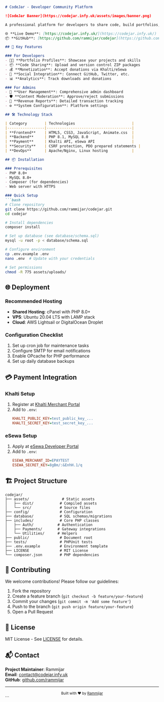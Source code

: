 ```markdown
# CodeJar - Developer Community Platform

![CodeJar Banner](https://codejar.infy.uk/assets/images/banner.png)

A professional platform for developers to share code, build portfolios, and receive donations. Empowering creators through open-source collaboration and financial support.

🌐 **Live Demo**: [https://codejar.infy.uk/](https://codejar.infy.uk/)  
📦 **GitHub**: [https://github.com/rammijar/codejar](https://github.com/rammijar/codejar)

## 🚀 Key Features

### For Developers
- 🧑‍💻 **Portfolio Profiles**: Showcase your projects and skills
- 📦 **Code Sharing**: Upload and version control ZIP packages
- 💰 **Monetization**: Accept donations via Khalti/eSewa
- 🔗 **Social Integration**: Connect GitHub, Twitter, etc.
- 📊 **Analytics**: Track downloads and donations

### For Admins
- 👥 **User Management**: Comprehensive admin dashboard
- 🛡️ **Content Moderation**: Approve/reject submissions
- 💸 **Revenue Reports**: Detailed transaction tracking
- ⚙️ **System Configuration**: Platform settings

## 🛠 Technology Stack

| Category        | Technologies                          |
|-----------------|---------------------------------------|
| **Frontend**    | HTML5, CSS3, JavaScript, Animate.css  |
| **Backend**     | PHP 8.1, MySQL 8.0                    |
| **Payment**     | Khalti API, eSewa API                 |
| **Security**    | CSRF protection, PDO prepared statements |
| **DevOps**      | Apache/Nginx, Linux hosting           |

## 📦 Installation

### Prerequisites
- PHP 8.0+
- MySQL 8.0+
- Composer (for dependencies)
- Web server with HTTPS

### Quick Setup
```bash
# Clone repository
git clone https://github.com/rammijar/codejar.git
cd codejar

# Install dependencies
composer install

# Set up database (see database/schema.sql)
mysql -u root -p < database/schema.sql

# Configure environment
cp .env.example .env
nano .env  # Update with your credentials

# Set permissions
chmod -R 775 assets/uploads/
```

## 🌐 Deployment

### Recommended Hosting
- **Shared Hosting**: cPanel with PHP 8.0+
- **VPS**: Ubuntu 20.04 LTS with LAMP stack
- **Cloud**: AWS Lightsail or DigitalOcean Droplet

### Configuration Checklist
1. Set up cron job for maintenance tasks
2. Configure SMTP for email notifications
3. Enable OPcache for PHP performance
4. Set up daily database backups

## 💳 Payment Integration

### Khalti Setup
1. Register at [Khalti Merchant Portal](https://merchant.khalti.com/)
2. Add to `.env`:
   ```ini
   KHALTI_PUBLIC_KEY=test_public_key_...
   KHALTI_SECRET_KEY=test_secret_key_...
   ```

### eSewa Setup
1. Apply at [eSewa Developer Portal](https://developer.esewa.com.np/)
2. Add to `.env`:
   ```ini
   ESEWA_MERCHANT_ID=EPAYTEST
   ESEWA_SECRET_KEY=8gBm/:&EnhH.1/q
   ```

## 🏗 Project Structure

```
codejar/
├── assets/               # Static assets
│   ├── dist/            # Compiled assets
│   └── src/             # Source files
├── config/              # Configuration
├── database/            # SQL schemas/migrations
├── includes/            # Core PHP classes
│   ├── Auth/           # Authentication
│   ├── Payments/       # Gateway integrations
│   └── Utilities/      # Helpers
├── public/              # Document root
├── tests/               # PHPUnit tests
├── .env.example         # Environment template
├── LICENSE              # MIT License
└── composer.json        # PHP dependencies
```

## 🤝 Contributing

We welcome contributions! Please follow our guidelines:

1. Fork the repository
2. Create a feature branch (`git checkout -b feature/your-feature`)
3. Commit your changes (`git commit -m 'Add some feature'`)
4. Push to the branch (`git push origin feature/your-feature`)
5. Open a Pull Request

## 📜 License

MIT License - See [LICENSE](LICENSE) for details.

## 📬 Contact

**Project Maintainer**: Rammijar  
**Email**: contact@codejar.infy.uk  
**GitHub**: [github.com/rammijar](https://github.com/rammijar)

---

<div align="center">
  <sub>Built with ❤️ by <a href="https://github.com/rammijar">Rammijar</a></sub>
</div>
```
